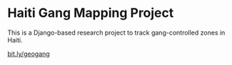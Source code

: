 # Haiti Gang Mapping Project

This is a Django-based research project to track gang-controlled zones in Haiti.


[bit.ly/geogang](bit.ly/geogang)